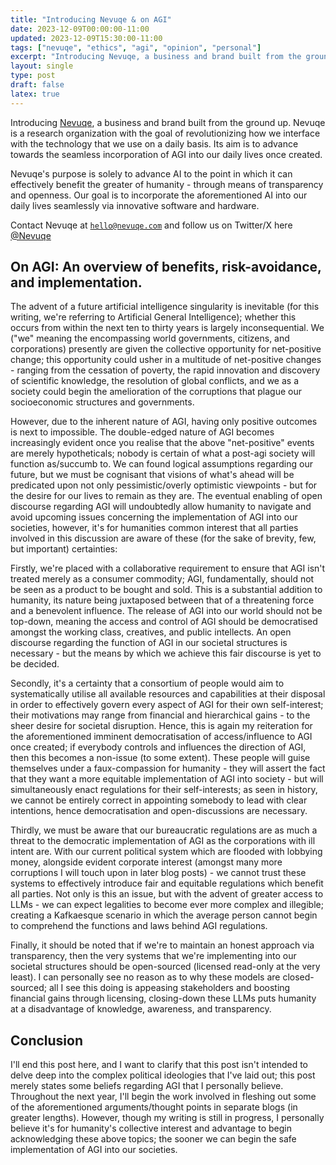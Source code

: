 ```yaml
---
title: "Introducing Nevuqe & on AGI"
date: 2023-12-09T00:00:00-11:00
updated: 2023-12-09T15:30:00-11:00
tags: ["nevuqe", "ethics", "agi", "opinion", "personal"]
excerpt: "Introducing Nevuqe, a business and brand built from the ground up. Nevuqe is a research organization with the goal of revolutionizing how we interface with the technology that we use on a daily basis. Its aim is to advance towards..."
layout: single
type: post
draft: false
latex: true
---
```


Introducing [Nevuqe](https://nevuqe.com), a business and brand built from the ground up. Nevuqe is a research organization with the goal of revolutionizing how we interface with the technology that we use on a daily basis. Its aim is to advance towards the seamless incorporation of AGI into our daily lives once created.

Nevuqe's purpose is solely to advance AI to the point in which it can effectively benefit the greater of humanity - through means of transparency and openness. Our goal is to incorporate the aforementioned AI into our daily lives seamlessly via innovative software and hardware.

Contact Nevuqe at [`hello@nevuqe.com`](mailto:hello@nevuqe.com) and follow us on Twitter/X here [@Nevuqe](https://twitter.com/nevuqe)

## On AGI: An overview of benefits, risk-avoidance, and implementation.

The advent of a future artificial intelligence singularity is inevitable (for this writing, we're referring to Artificial General Intelligence); whether this occurs from within the next ten to thirty years is largely inconsequential. We ("we" meaning the encompassing world governments, citizens, and corporations) presently are given the collective opportunity for net-positive change; this opportunity could usher in a multitude of net-positive changes - ranging from the cessation of poverty, the rapid innovation and discovery of scientific knowledge, the resolution of global conflicts, and we as a society could begin the amelioration of the corruptions that plague our socioeconomic structures and governments.

However, due to the inherent nature of AGI, having only positive outcomes is next to impossible. The double-edged nature of AGI becomes increasingly evident once you realise that the above "net-positive" events are merely hypotheticals; nobody is certain of what a post-agi society will function as/succumb to. We can found logical assumptions regarding our future, but we must be cognisant that visions of what's ahead will be predicated upon not only pessimistic/overly optimistic viewpoints - but for the desire for our lives to remain as they are. The eventual enabling of open discourse regarding AGI will undoubtedly allow humanity to navigate and avoid upcoming issues concerning the implementation of AGI into our societies, however, it's for humanities common interest that all parties involved in this discussion are aware of these (for the sake of brevity, few, but important) certainties:

Firstly, we're placed with a collaborative requirement to ensure that AGI isn't treated merely as a consumer commodity; AGI, fundamentally, should not be seen as a product to be bought and sold. This is a substantial addition to humanity, its nature being juxtaposed between that of a threatening force and a benevolent influence. The release of AGI into our world should not be top-down, meaning the access and control of AGI should be democratised amongst the working class, creatives, and public intellects. An open discourse regarding the function of AGI in our societal structures is necessary - but the means by which we achieve this fair discourse is yet to be decided.

Secondly, it's a certainty that a consortium of people would aim to systematically utilise all available resources and capabilities at their disposal in order to effectively govern every aspect of AGI for their own self-interest; their motivations may range from financial and hierarchical gains - to the sheer desire for societal disruption. Hence, this is again my reiteration for the aforementioned imminent democratisation of access/influence to AGI once created; if everybody controls and influences the direction of AGI, then this becomes a non-issue (to some extent). These people will guise themselves under a faux-compassion for humanity - they will assert the fact that they want a more equitable implementation of AGI into society - but will simultaneously enact regulations for their self-interests; as seen in history, we cannot be entirely correct in appointing somebody to lead with clear intentions, hence democratisation and open-discussions are necessary.

Thirdly, we must be aware that our bureaucratic regulations are as much a threat to the democratic implementation of AGI as the corporations with ill intent are. With our current political system which are flooded with lobbying money, alongside evident corporate interest (amongst many more corruptions I will touch upon in later blog posts) - we cannot trust these systems to effectively introduce fair and equitable regulations which benefit all parties. Not only is this an issue, but with the advent of greater access to LLMs - we can expect legalities to become ever more complex and illegible; creating a Kafkaesque scenario in which the average person cannot begin to comprehend the functions and laws behind AGI regulations.

Finally, it should be noted that if we're to maintain an honest approach via transparency, then the very systems that we're implementing into our societal structures should be open-sourced (licensed read-only at the very least). I can personally see no reason as to why these models are closed-sourced; all I see this doing is appeasing stakeholders and boosting financial gains through licensing, closing-down these LLMs puts humanity at a disadvantage of knowledge, awareness, and transparency.

## Conclusion

I'll end this post here, and I want to clarify that this post isn't intended to delve deep into the complex political ideologies that I've laid out; this post merely states some beliefs regarding AGI that I personally believe. Throughout the next year, I'll begin the work involved in fleshing out some of the aforementioned arguments/thought points in separate blogs (in greater lengths). However, though my writing is still in progress, I personally believe it's for humanity's collective interest and advantage to begin acknowledging these above topics; the sooner we can begin the safe implementation of AGI into our societies.
